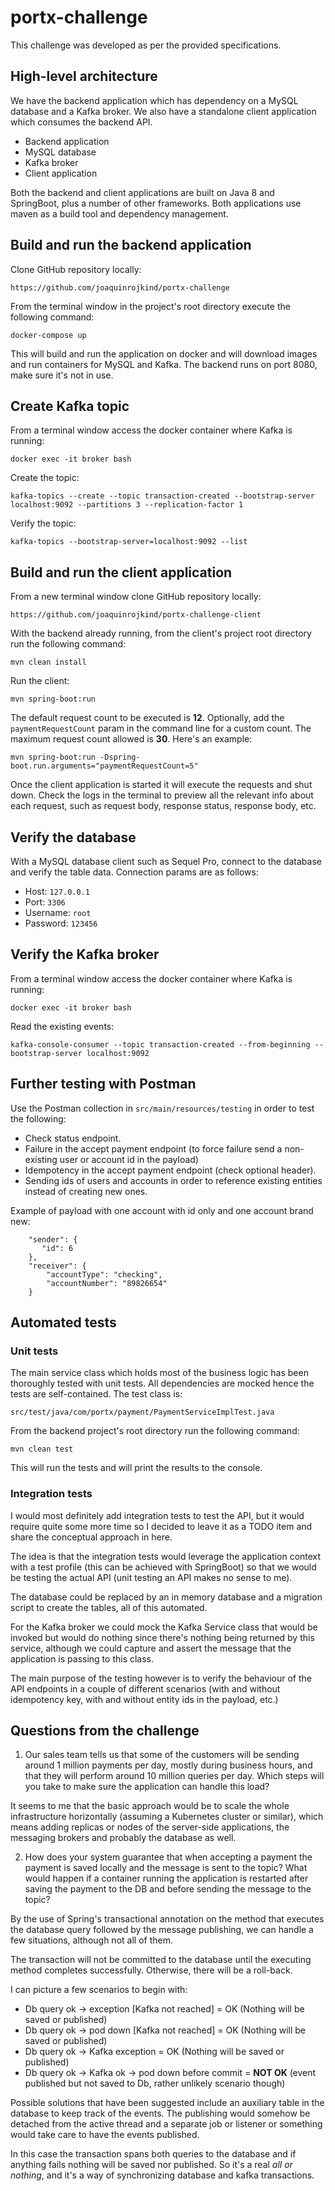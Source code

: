 # portx-challenge

This challenge was developed as per the provided specifications.

## High-level architecture

We have the backend application which has dependency on a MySQL database and a Kafka broker.
We also have a standalone client application which consumes the backend API.

- Backend application
- MySQL database
- Kafka broker
- Client application

Both the backend and client applications are built on Java 8 and SpringBoot, plus a number of other frameworks.
Both applications use maven as a build tool and dependency management.

## Build and run the backend application

Clone GitHub repository locally:

`https://github.com/joaquinrojkind/portx-challenge`

From the terminal window in the project's root directory execute the following command:

`docker-compose up`

This will build and run the application on docker and will download images and run containers for MySQL and Kafka.
The backend runs on port 8080, make sure it's not in use.

## Create Kafka topic

From a terminal window access the docker container where Kafka is running:

`docker exec -it broker bash`

Create the topic:

`kafka-topics --create --topic transaction-created --bootstrap-server localhost:9092 --partitions 3 --replication-factor 1`

Verify the topic:

`kafka-topics --bootstrap-server=localhost:9092 --list`

## Build and run the client application

From a new terminal window clone GitHub repository locally:

`https://github.com/joaquinrojkind/portx-challenge-client`

With the backend already running, from the client's project root directory run the following command:

`mvn clean install`

Run the client:

`mvn spring-boot:run`

The default request count to be executed is <b>12</b>. Optionally, add the `paymentRequestCount` param in the command line for a custom count.
The maximum request count allowed is <b>30</b>.
Here's an example:

`mvn spring-boot:run -Dspring-boot.run.arguments="paymentRequestCount=5"`

Once the client application is started it will execute the requests and shut down.
Check the logs in the terminal to preview all the relevant info about each request, such as request body, response status, response body, etc.

## Verify the database

With a MySQL database client such as Sequel Pro, connect to the database and verify the table data.
Connection params are as follows:

- Host: `127.0.0.1`
- Port: `3306`
- Username: `root`
- Password: `123456`

## Verify the Kafka broker

From a terminal window access the docker container where Kafka is running:

`docker exec -it broker bash`

Read the existing events:

`kafka-console-consumer --topic transaction-created --from-beginning --bootstrap-server localhost:9092`

## Further testing with Postman

Use the Postman collection in `src/main/resources/testing` in order to test the following:

- Check status endpoint.
- Failure in the accept payment endpoint (to force failure send a non-existing user or account id in the payload)
- Idempotency in the accept payment endpoint (check optional header).
- Sending ids of users and accounts in order to reference existing entities instead of creating new ones.

Example of payload with one account with id only and one account brand new:
```
    "sender": {
       "id": 6
    },
    "receiver": {
        "accountType": "checking",
        "accountNumber": "89826654"
    }
```

## Automated tests

### Unit tests

The main service class which holds most of the business logic has been thoroughly tested with unit tests. All dependencies are mocked hence the tests are self-contained.
The test class is:

`src/test/java/com/portx/payment/PaymentServiceImplTest.java`

From the backend project's root directory run the following command:

`mvn clean test`

This will run the tests and will print the results to the console.

### Integration tests

I would most definitely add integration tests to test the API, but it would require quite some more time so I decided to leave it as a TODO item and share the conceptual approach in here.

The idea is that the integration tests would leverage the application context with a test profile (this can be achieved with SpringBoot) so that we would be testing the actual API (unit testing an API makes no sense to me). 

The database could be replaced by an in memory database and a migration script to create the tables, all of this automated. 

For the Kafka broker we could mock the Kafka Service class that would be invoked but would do nothing since there's nothing being returned by this service, although we could capture and assert the message that the application is passing to this class.

The main purpose of the testing however is to verify the behaviour of the API endpoints in a couple of different scenarios (with and without idempotency key, with and without entity ids in the payload, etc.)

## Questions from the challenge

1) Our sales team tells us that some of the customers will be sending around 1 million payments per day, mostly during business hours, and that they will perform around 10 million queries per day. Which steps will you take to make sure the application can handle this load?

It seems to me that the basic approach would be to scale the whole infrastructure horizontally (assuming a Kubernetes cluster or similar), which means adding replicas or nodes of the server-side applications, the messaging brokers and probably the database as well.

2) How does your system guarantee that when accepting a payment the payment is saved locally and the message is sent to the topic? What would happen if a container running the application is restarted after saving the payment to the DB and before sending the message to the topic?

By the use of Spring's transactional annotation on the method that executes the database query followed by the message publishing, we can handle a few situations, although not all of them. 

The transaction will not be committed to the database until the executing method completes successfully. Otherwise, there will be a roll-back.

I can picture a few scenarios to begin with:

- Db query ok -> exception [Kafka not reached] = OK (Nothing will be saved or published)
- Db query ok -> pod down  [Kafka not reached] = OK (Nothing will be saved or published)
- Db query ok -> Kafka exception = OK (Nothing will be saved or published)
- Db query ok -> Kafka ok -> pod down before commit = <b>NOT OK</b> (event published but not saved to Db, rather unlikely scenario though)

Possible solutions that have been suggested include an auxiliary table in the database to keep track of the events. The publishing would somehow be detached from the active thread and a separate job or listener or something would take care to have the events published.

In this case the transaction spans both queries to the database and if anything fails nothing will be saved nor published. So it's a real <i>all or nothing</i>, and it's a way of synchronizing database and kafka transactions.